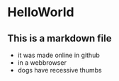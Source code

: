 # HelloWorld
## This is a markdown file
* it was made online in github
* in a webbrowser
* dogs have recessive thumbs
